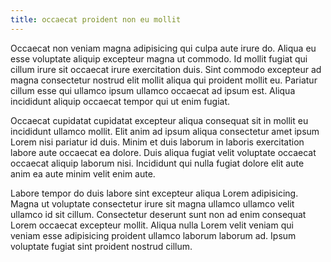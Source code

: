 ```yaml
---
title: occaecat proident non eu mollit
---
```


Occaecat non veniam magna adipisicing qui culpa aute irure do. Aliqua eu esse voluptate aliquip excepteur magna ut commodo. Id mollit fugiat qui cillum irure sit occaecat irure exercitation duis. Sint commodo excepteur ad magna consectetur nostrud elit mollit aliqua qui proident mollit eu. Pariatur cillum esse qui ullamco ipsum ullamco occaecat ad ipsum est. Aliqua incididunt aliquip occaecat tempor qui ut enim fugiat.

Occaecat cupidatat cupidatat excepteur aliqua consequat sit in mollit eu incididunt ullamco mollit. Elit anim ad ipsum aliqua consectetur amet ipsum Lorem nisi pariatur id duis. Minim et duis laborum in laboris exercitation labore aute occaecat ea dolore. Duis aliqua fugiat velit voluptate occaecat occaecat aliquip laborum nisi. Incididunt qui nulla fugiat dolore elit aute anim ea aute minim velit enim aute.

Labore tempor do duis labore sint excepteur aliqua Lorem adipisicing. Magna ut voluptate consectetur irure sit magna ullamco ullamco velit ullamco id sit cillum. Consectetur deserunt sunt non ad enim consequat Lorem occaecat excepteur mollit. Aliqua nulla Lorem velit veniam qui veniam esse adipisicing proident ullamco laborum laborum ad. Ipsum voluptate fugiat sint proident nostrud cillum.